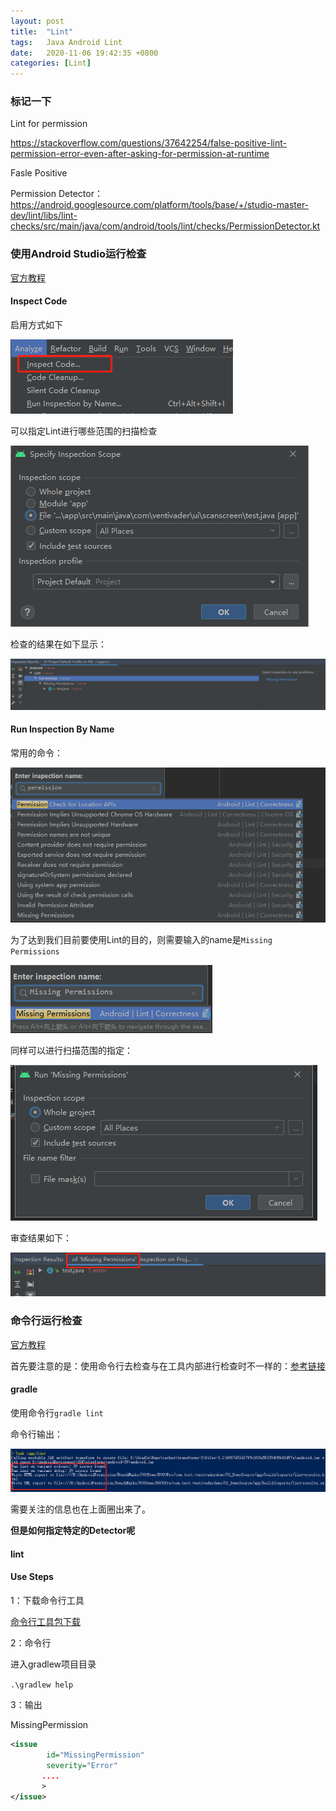 ```yaml
---
layout: post
title:  "Lint"
tags:   Java Android Lint
date:   2020-11-06 19:42:35 +0800
categories: [Lint]
---
```


### 标记一下

Lint for permission

https://stackoverflow.com/questions/37642254/false-positive-lint-permission-error-even-after-asking-for-permission-at-runtime

Fasle Positive



Permission Detector：https://android.googlesource.com/platform/tools/base/+/studio-master-dev/lint/libs/lint-checks/src/main/java/com/android/tools/lint/checks/PermissionDetector.kt



### 使用Android Studio运行检查

[官方教程](https://developer.android.com/studio/write/lint?hl=zh-cn#manuallyRunInspections)

#### Inspect Code

启用方式如下

![image-20201109144853260](https://raw.githubusercontent.com/ARP2019/ImageUpload/master/img/2020-10-19/image-20201109144853260.png)

可以指定Lint进行哪些范围的扫描检查

![image-20201109145114425](https://raw.githubusercontent.com/ARP2019/ImageUpload/master/img/2020-10-19/image-20201109145114425.png)

检查的结果在如下显示：

![image-20201109145213627](https://raw.githubusercontent.com/ARP2019/ImageUpload/master/img/2020-10-19/image-20201109145213627.png)

#### Run Inspection By Name

常用的命令：

![image-20201109145425723](https://raw.githubusercontent.com/ARP2019/ImageUpload/master/img/2020-10-19/image-20201109145425723.png)

为了达到我们目前要使用Lint的目的，则需要输入的name是```Missing Permissions```

![image-20201109145643792](https://raw.githubusercontent.com/ARP2019/ImageUpload/master/img/2020-10-19/image-20201109145643792.png)

同样可以进行扫描范围的指定：

![image-20201109145726931](https://raw.githubusercontent.com/ARP2019/ImageUpload/master/img/2020-10-19/image-20201109145726931.png)

审查结果如下：

![image-20201109145815547](https://raw.githubusercontent.com/ARP2019/ImageUpload/master/img/2020-10-19/image-20201109145815547.png)

### 命令行运行检查

[官方教程](https://developer.android.com/studio/write/lint?hl=zh-cn#commandline)

首先要注意的是：使用命令行去检查与在工具内部进行检查时不一样的：[参考链接](https://stackoverflow.com/questions/44048045/difference-between-gradlew-lint-and-analyze-inspect-code)

#### gradle 

使用命令行```gradle lint```

命令行输出：

![image-20201109151923344](https://raw.githubusercontent.com/ARP2019/ImageUpload/master/img/2020-10-19/image-20201109151923344.png)

需要关注的信息也在上面圈出来了。

**但是如何指定特定的Detector呢**

#### lint

#### Use Steps

1：下载命令行工具

[命令行工具包下载](https://developer.android.google.cn/studio#command-tools)

2：命令行

进入gradlew项目目录

```.\gradlew help```

3：输出

MissingPermission

```xml
<issue
        id="MissingPermission"
        severity="Error"
       ....
       >
</issue>
```

